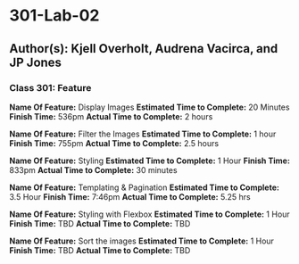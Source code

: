 # 301-Lab-02

## Author(s): Kjell Overholt, Audrena Vacirca, and JP Jones

### Class 301: Feature

**Name Of Feature:** Display Images
**Estimated Time to Complete:** 20 Minutes
**Finish Time:** 536pm
**Actual Time to Complete:** 2 hours

**Name Of Feature:** Filter the Images
**Estimated Time to Complete:** 1 hour
**Finish Time:** 755pm
**Actual Time to Complete:** 2.5 hours

**Name Of Feature:** Styling
**Estimated Time to Complete:** 1 Hour
**Finish Time:** 833pm
**Actual Time to Complete:** 30 minutes 

**Name Of Feature:** Templating & Pagination
**Estimated Time to Complete:** 3.5 Hour
**Finish Time:** 7:46pm
**Actual Time to Complete:** 5.25 hrs

**Name Of Feature:** Styling with Flexbox
**Estimated Time to Complete:** 1 Hour
**Finish Time:** TBD
**Actual Time to Complete:** TBD

**Name Of Feature:** Sort the images
**Estimated Time to Complete:** 1 Hour
**Finish Time:** TBD
**Actual Time to Complete:** TBD
